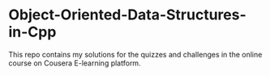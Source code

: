 # Object-Oriented-Data-Structures-in-Cpp
This repo contains my solutions for the quizzes and challenges in the online course on Cousera E-learning platform. 
